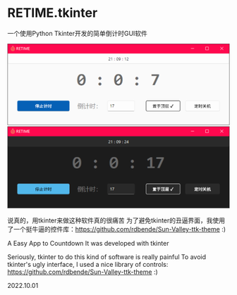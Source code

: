 # RETIME.tkinter
一个使用Python Tkinter开发的简单倒计时GUI软件

![](./app.png)
![](./app-dark.png)

说真的，用tkinter来做这种软件真的很痛苦
为了避免tkinter的丑逼界面，我使用了一个挺牛逼的控件库：https://github.com/rdbende/Sun-Valley-ttk-theme :)


A Easy App to Countdown
It was developed with tkinter

Seriously, tkinter to do this kind of software is really painful
To avoid tkinter's ugly interface, I used a nice library of controls: https://github.com/rdbende/Sun-Valley-ttk-theme :)

2022.10.01
